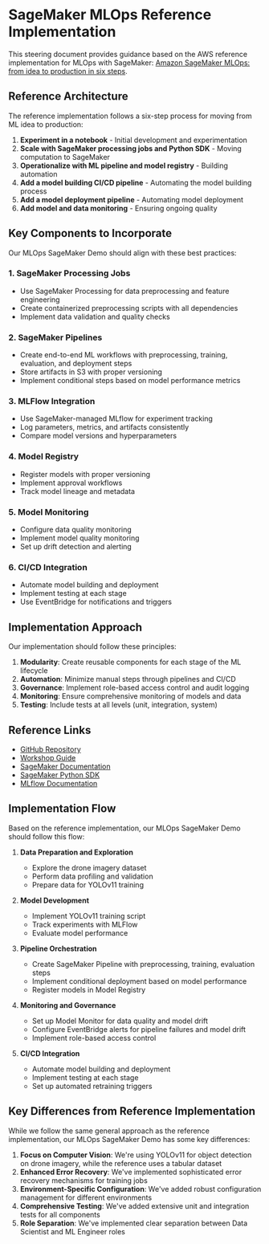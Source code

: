 # SageMaker MLOps Reference Implementation

This steering document provides guidance based on the AWS reference implementation for MLOps with SageMaker: [Amazon SageMaker MLOps: from idea to production in six steps](https://github.com/aws-samples/amazon-sagemaker-from-idea-to-production).

## Reference Architecture

The reference implementation follows a six-step process for moving from ML idea to production:

1. **Experiment in a notebook** - Initial development and experimentation
2. **Scale with SageMaker processing jobs and Python SDK** - Moving computation to SageMaker
3. **Operationalize with ML pipeline and model registry** - Building automation
4. **Add a model building CI/CD pipeline** - Automating the model building process
5. **Add a model deployment pipeline** - Automating model deployment
6. **Add model and data monitoring** - Ensuring ongoing quality

## Key Components to Incorporate

Our MLOps SageMaker Demo should align with these best practices:

### 1. SageMaker Processing Jobs
- Use SageMaker Processing for data preprocessing and feature engineering
- Create containerized preprocessing scripts with all dependencies
- Implement data validation and quality checks

### 2. SageMaker Pipelines
- Create end-to-end ML workflows with preprocessing, training, evaluation, and deployment steps
- Store artifacts in S3 with proper versioning
- Implement conditional steps based on model performance metrics

### 3. MLFlow Integration
- Use SageMaker-managed MLflow for experiment tracking
- Log parameters, metrics, and artifacts consistently
- Compare model versions and hyperparameters

### 4. Model Registry
- Register models with proper versioning
- Implement approval workflows
- Track model lineage and metadata

### 5. Model Monitoring
- Configure data quality monitoring
- Implement model quality monitoring
- Set up drift detection and alerting

### 6. CI/CD Integration
- Automate model building and deployment
- Implement testing at each stage
- Use EventBridge for notifications and triggers

## Implementation Approach

Our implementation should follow these principles:

1. **Modularity**: Create reusable components for each stage of the ML lifecycle
2. **Automation**: Minimize manual steps through pipelines and CI/CD
3. **Governance**: Implement role-based access control and audit logging
4. **Monitoring**: Ensure comprehensive monitoring of models and data
5. **Testing**: Include tests at all levels (unit, integration, system)

## Reference Links

- [GitHub Repository](https://github.com/aws-samples/amazon-sagemaker-from-idea-to-production)
- [Workshop Guide](https://catalog.workshops.aws/mlops-from-idea-to-production)
- [SageMaker Documentation](https://docs.aws.amazon.com/sagemaker/latest/dg/whatis.html)
- [SageMaker Python SDK](https://sagemaker.readthedocs.io/en/stable/)
- [MLflow Documentation](https://docs.aws.amazon.com/sagemaker/latest/dg/mlflow.html)

## Implementation Flow

Based on the reference implementation, our MLOps SageMaker Demo should follow this flow:

1. **Data Preparation and Exploration**
   - Explore the drone imagery dataset
   - Perform data profiling and validation
   - Prepare data for YOLOv11 training

2. **Model Development**
   - Implement YOLOv11 training script
   - Track experiments with MLFlow
   - Evaluate model performance

3. **Pipeline Orchestration**
   - Create SageMaker Pipeline with preprocessing, training, evaluation steps
   - Implement conditional deployment based on model performance
   - Register models in Model Registry

4. **Monitoring and Governance**
   - Set up Model Monitor for data quality and model drift
   - Configure EventBridge alerts for pipeline failures and model drift
   - Implement role-based access control

5. **CI/CD Integration**
   - Automate model building and deployment
   - Implement testing at each stage
   - Set up automated retraining triggers

## Key Differences from Reference Implementation

While we follow the same general approach as the reference implementation, our MLOps SageMaker Demo has some key differences:

1. **Focus on Computer Vision**: We're using YOLOv11 for object detection on drone imagery, while the reference uses a tabular dataset
2. **Enhanced Error Recovery**: We've implemented sophisticated error recovery mechanisms for training jobs
3. **Environment-Specific Configuration**: We've added robust configuration management for different environments
4. **Comprehensive Testing**: We've added extensive unit and integration tests for all components
5. **Role Separation**: We've implemented clear separation between Data Scientist and ML Engineer roles